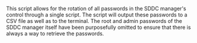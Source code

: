 This script allows for the rotation of all passwords in the SDDC manager's control through a single script. The script will output these passwords to a CSV file as well as to the terminal. The root and admin passwords of the SDDC manager itself have been purposefully omitted to ensure that there is always a way to retrieve the passwords.